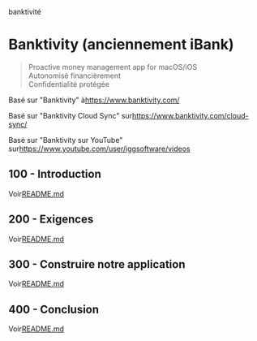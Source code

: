 banktivité

# Banktivity (anciennement iBank)

> Proactive money management app for macOS/iOS<br/>Autonomisé financièrement<br/>Confidentialité protégée<br/>

Basé sur "Banktivity" à<https://www.banktivity.com/>

Basé sur "Banktivity Cloud Sync" sur<https://www.banktivity.com/cloud-sync/>

Basé sur "Banktivity sur YouTube" sur<https://www.youtube.com/user/iggsoftware/videos>

## 100 - Introduction

Voir[README.md](./100/README.md)

## 200 - Exigences

Voir[README.md](./200/README.md)

## 300 - Construire notre application

Voir[README.md](./300/README.md)

## 400 - Conclusion

Voir[README.md](./400/README.md)
